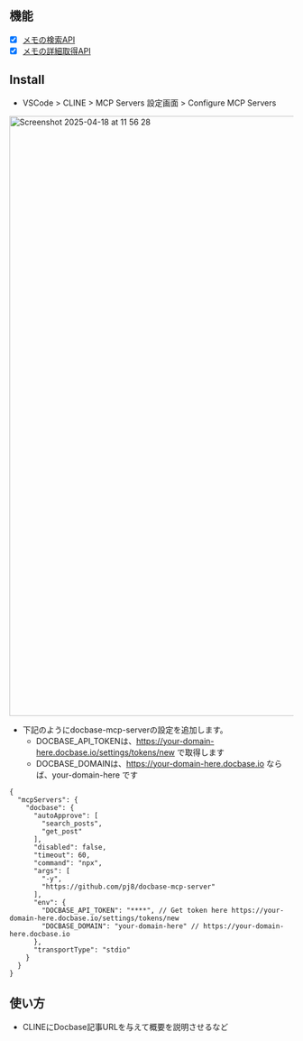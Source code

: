 ## 機能
- [x] [メモの検索API](https://help.docbase.io/posts/92984)
- [x] [メモの詳細取得API](https://help.docbase.io/posts/97204)

## Install

- VSCode > CLINE > MCP Servers 設定画面 > Configure MCP Servers

<img width="1064" alt="Screenshot 2025-04-18 at 11 56 28" src="https://github.com/user-attachments/assets/90e3f2ed-3eb8-46a0-bdd4-0746a910bf4b" />


- 下記のようにdocbase-mcp-serverの設定を追加します。
  - DOCBASE_API_TOKENは、<https://your-domain-here.docbase.io/settings/tokens/new> で取得します
  - DOCBASE_DOMAINは、<https://your-domain-here.docbase.io> ならば、your-domain-here です

```jsonc
{
  "mcpServers": {
    "docbase": {
      "autoApprove": [
        "search_posts",
        "get_post"
      ],
      "disabled": false,
      "timeout": 60,
      "command": "npx",
      "args": [
        "-y",
        "https://github.com/pj8/docbase-mcp-server"
      ],
      "env": {
        "DOCBASE_API_TOKEN": "****", // Get token here https://your-domain-here.docbase.io/settings/tokens/new
        "DOCBASE_DOMAIN": "your-domain-here" // https://your-domain-here.docbase.io
      },
      "transportType": "stdio"
    }
  }
}
```

## 使い方
- CLINEにDocbase記事URLを与えて概要を説明させるなど
